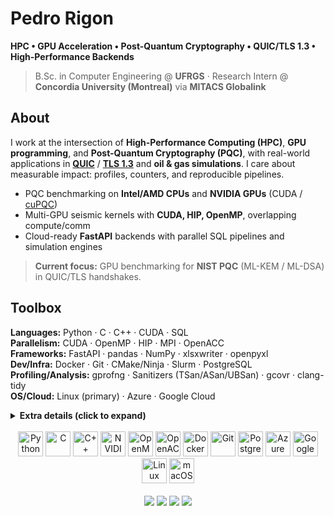 # Pedro Rigon

**HPC • GPU Acceleration • Post-Quantum Cryptography • QUIC/TLS 1.3 • High-Performance Backends**

> B.Sc. in Computer Engineering @ **UFRGS** · Research Intern @ **Concordia University (Montreal)** via **MITACS Globalink**

## About
I work at the intersection of **High-Performance Computing (HPC)**, **GPU programming**, and **Post-Quantum Cryptography (PQC)**, with real-world applications in **[QUIC](https://www.rfc-editor.org/rfc/rfc9000)** / **[TLS 1.3](https://www.rfc-editor.org/rfc/rfc8446)** and **oil & gas simulations**. I care about measurable impact: profiles, counters, and reproducible pipelines.

- PQC benchmarking on **Intel/AMD CPUs** and **NVIDIA GPUs** (CUDA / [cuPQC](https://developer.nvidia.com/blog/introducing-cupqc-accelerating-post-quantum-cryptography/))
- Multi-GPU seismic kernels with **CUDA, HIP, OpenMP**, overlapping compute/comm
- Cloud-ready **FastAPI** backends with parallel SQL pipelines and simulation engines

> **Current focus:** GPU benchmarking for **NIST PQC** (ML-KEM / ML-DSA) in QUIC/TLS handshakes.

## Toolbox

**Languages:** Python · C · C++ · CUDA · SQL  
**Parallelism:** CUDA · OpenMP · HIP · MPI · OpenACC  
**Frameworks:** FastAPI · pandas · NumPy · xlsxwriter · openpyxl  
**Dev/Infra:** Docker · Git · CMake/Ninja · Slurm · PostgreSQL  
**Profiling/Analysis:** gprofng · Sanitizers (TSan/ASan/UBSan) · gcovr · clang-tidy  
**OS/Cloud:** Linux (primary) · Azure · Google Cloud

<details>
<summary><strong>Extra details (click to expand)</strong></summary>

- **Perf & Debug:** Linux perf, Valgrind, Sanitizers, gprofng GUI  
- **Build:** CMake Presets, Ninja, scripted local “CI” (bash + Python reports)  
- **Data/Reports:** pandas/NumPy, Excel automation (openpyxl/xlsxwriter) when needed
</details>
 
  <div align="center" style="display: inline_block"><br>
  <!-- Linguagens e Programação Geral -->
  <!-- Programming Languages -->
  <img alt="Python" height="40" src="https://cdn.jsdelivr.net/gh/devicons/devicon/icons/python/python-original.svg"/>
  <img alt="C" height="40" src="https://cdn.jsdelivr.net/gh/devicons/devicon/icons/c/c-original.svg"/>
  <img alt="C++" height="40" src="https://cdn.jsdelivr.net/gh/devicons/devicon/icons/cplusplus/cplusplus-original.svg"/>

  <!-- GPU, HPC & Parallel Programming -->
  <img alt="NVIDIA" height="40" src="https://cdn.worldvectorlogo.com/logos/nvidia-7.svg"/>
  <img alt="OpenMP" height="40" src="https://upload.wikimedia.org/wikipedia/commons/e/eb/OpenMP_logo.png"/>
  <img alt="OpenACC" height="40" src="https://www.openacc.org/themes/openacc/images/openacc_logo.svg"/>

  <!-- Backend & Dev Tools -->
  <img alt="Docker" height="40" src="https://cdn.jsdelivr.net/gh/devicons/devicon/icons/docker/docker-original.svg"/>
  <img alt="Git" height="40" src="https://cdn.jsdelivr.net/gh/devicons/devicon/icons/git/git-original.svg"/>

  <!-- Databases & Cloud -->
  <img alt="PostgreSQL" height="40" src="https://cdn.jsdelivr.net/gh/devicons/devicon/icons/postgresql/postgresql-original.svg"/>
  <img alt="Azure" height="40" src="https://cdn.jsdelivr.net/gh/devicons/devicon/icons/azure/azure-original.svg"/>
  <img alt="Google Cloud" height="40" src="https://cdn.jsdelivr.net/gh/devicons/devicon/icons/googlecloud/googlecloud-original.svg"/>

  <!-- Operating Systems -->
  <img alt="Linux" height="40" src="https://cdn.jsdelivr.net/gh/devicons/devicon/icons/linux/linux-original.svg"/>
  <img alt="macOS" height="40" src="https://upload.wikimedia.org/wikipedia/commons/c/c9/Finder_Icon_macOS_Big_Sur.png"/>

  
</div>
  <br>
<div align="center"> 
  <a href="https://instagram.com/pedrorig1" target="_blank"><img src="https://img.shields.io/badge/-Instagram-%23E4405F?style=for-the-badge&logo=instagram&logoColor=white" target="_blank"></a>
 	<a href="https://www.twitch.tv/paladinoorc" target="_blank"><img src="https://img.shields.io/badge/Twitch-9146FF?style=for-the-badge&logo=twitch&logoColor=white" target="_blank"></a>
  <a href = "mailto:pedrohenriquecasarotto@hotmail.com"><img src="https://img.shields.io/badge/-Gmail-%23333?style=for-the-badge&logo=gmail&logoColor=white" target="_blank"></a>
  <a href="https://www.linkedin.com/in/pedrorigon" target="_blank"><img src="https://img.shields.io/badge/-LinkedIn-%230077B5?style=for-the-badge&logo=linkedin&logoColor=white" target="_blank"></a> 
 
</div>
